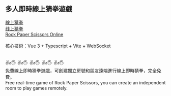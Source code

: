 ## 多人即時線上猜拳遊戲

[線上猜拳](https://yuntaolin.github.io/Rock-Paper-Scissors-Online/) <br>
[线上猜拳](https://yuntaolin.github.io/Rock-Paper-Scissors-Online/cn) <br>
[Rock Paper Scissors Online](https://yuntaolin.github.io/Rock-Paper-Scissors-Online/en) <br>
<br>
核心技術：Vue 3 + Typescript + Vite + WebSocket<br>
<br><br>
✌️✊🖐️ ✌️✊🖐️ ✌️✊🖐️ ✌️✊🖐️ ✌️✊🖐️<br>
免費線上即時猜拳遊戲，可創建獨立房號和朋友遠端進行線上即時猜拳，完全免費。<br>
Free real-time game of Rock Paper Scissors, you can create an independent room to play games remotely.
